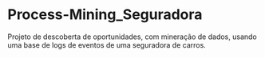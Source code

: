 # Process-Mining_Seguradora
Projeto de descoberta de oportunidades, com mineração de dados, usando uma base de logs de eventos de uma seguradora de carros. 
